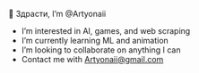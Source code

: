 👋 Здрасти, I’m @Artyonaii
- I’m interested in AI, games, and web scraping
- I’m currently learning ML and animation
- I’m looking to collaborate on anything I can
- Contact me with Artyonaii@gmail.com
